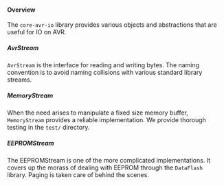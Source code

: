 #### Overview

The `core-avr-io` library provides various objects and abstractions that are useful for IO on AVR.

##### AvrStream

`AvrStream` is the interface for reading and writing bytes. The naming convention is to avoid naming collisions with various standard library streams.

##### MemoryStream

When the need arises to manipulate a fixed size memory buffer, `MemoryStream` provides a reliable implementation. We provide thorough testing in the `test/` directory.

##### EEPROMStream

The EEPROMStream is one of the more complicated implementations. It covers up the morass of dealing with EEPROM through the `DataFlash` library. Paging is taken care of behind the scenes.